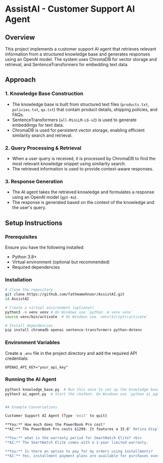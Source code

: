 # AssistAI - Customer Support AI Agent

## Overview
This project implements a customer support AI agent that retrieves relevant information from a structured knowledge base and generates responses using an OpenAI model. The system uses ChromaDB for vector storage and retrieval, and SentenceTransformers for embedding text data.

## Approach

### 1. Knowledge Base Construction
- The knowledge base is built from structured text files (`products.txt`, `policies.txt`, `qa.txt`) that contain product details, shipping policies, and FAQs.
- SentenceTransformers (`all-MiniLM-L6-v2`) is used to generate embeddings for text data.
- ChromaDB is used for persistent vector storage, enabling efficient similarity search and retrieval.

### 2. Query Processing & Retrieval
- When a user query is received, it is processed by ChromaDB to find the most relevant knowledge snippet using similarity search.
- The retrieved information is used to provide context-aware responses.

### 3. Response Generation
- The AI agent takes the retrieved knowledge and formulates a response using an OpenAI model (`gpt-4o`).
- The response is generated based on the context of the knowledge and the user's query.

## Setup Instructions

### Prerequisites
Ensure you have the following installed:
- Python 3.8+
- Virtual environment (optional but recommended)
- Required dependencies

### Installation
```bash
# Clone the repository
git clone https://github.com/fathmamehnoor/AssistAI.git
cd AssistAI
```

```bash
# Create a virtual environment (optional)
python3 -m venv venv # On Windows use `python -m venv venv`
source venv/bin/activate  # On Windows use `venv\Scripts\activate`
```

```bash
# Install dependencies
pip install chromadb openai sentence-transformers python-dotenv

```

### Environment Variables
Create a `.env` file in the project directory and add the required API credentials:
```
OPENAI_API_KEY="your_api_key"
```

### Running the AI Agent
```bash
python3 knowledge_base.py  # Run this once to set up the knowledge base. On Windows use `python knowledge_base.py`
python3 ai_agent.py  # Start the chatbot. On Windows use `python ai_agent.py`


## Example Conversations

Customer Support AI Agent (Type 'exit' to quit)

**You:** How much does the PowerBook Pro cost?  
**AI:** The PowerBook Pro costs $1299. It features a 15.6" Retina display, 512GB SSD storage, 16GB RAM, and an Intel i7 processor. It's available in Space Gray and Silver colors.

**You:** what is the warranty period for SmartWatch Elite? <br>  
**AI:** The SmartWatch Elite comes with a 1-year limited warranty.  

**You:** Is there an option to pay for my orders using installments?  
**AI:** Yes, installment payment plans are available for purchases over $300. This option allows you to pay for your order in smaller, manageable payments. If you'd like to select this payment method, you can do so at checkout.  
